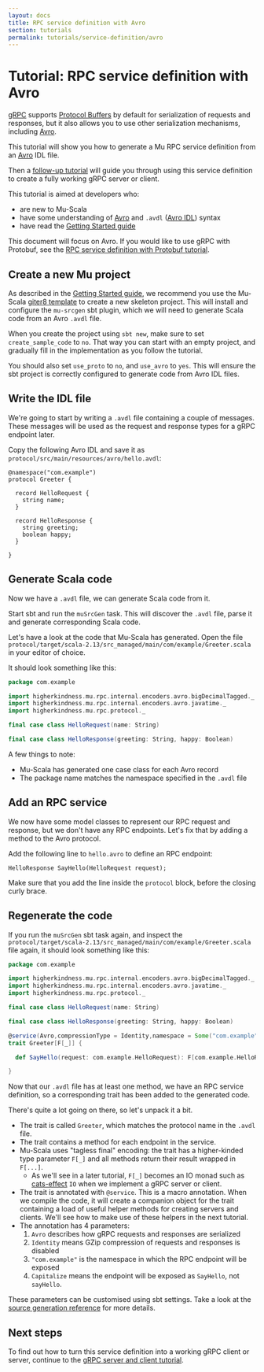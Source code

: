 ```yaml
---
layout: docs
title: RPC service definition with Avro
section: tutorials
permalink: tutorials/service-definition/avro
---
```


# Tutorial: RPC service definition with Avro

[gRPC] supports [Protocol Buffers] by default for serialization of requests and
responses, but it also allows you to use other serialization mechanisms,
including [Avro].

This tutorial will show you how to generate a Mu RPC service definition from an
[Avro] IDL file.

Then a [follow-up tutorial](../grpc-server-client) will guide you through using
this service definition to create a fully working gRPC server or client.

This tutorial is aimed at developers who:

* are new to Mu-Scala
* have some understanding of [Avro] and `.avdl` ([Avro
  IDL](https://avro.apache.org/docs/current/idl.html)) syntax
* have read the [Getting Started guide](../../getting-started)

This document will focus on Avro. If you would like to use gRPC with Protobuf,
see the [RPC service definition with Protobuf tutorial](protobuf).

## Create a new Mu project

As described in the [Getting Started guide](../../getting-started), we recommend
you use the Mu-Scala [giter8
template](https://github.com/higherkindness/mu-scala.g8) to create a new
skeleton project. This will install and configure the `mu-srcgen` sbt plugin,
which we will need to generate Scala code from an Avro `.avdl` file.

When you create the project using `sbt new`, make sure to set
`create_sample_code` to `no`. That way you can start with an empty project, and
gradually fill in the implementation as you follow the tutorial.

You should also set `use_proto` to `no`, and `use_avro` to `yes`. This will
ensure the sbt project is correctly configured to generate code from Avro IDL
files.

## Write the IDL file

We're going to start by writing a `.avdl` file containing a couple of messages.
These messages will be used as the request and response types for a gRPC
endpoint later.

Copy the following Avro IDL and save it as
`protocol/src/main/resources/avro/hello.avdl`:

```plaintext
@namespace("com.example")
protocol Greeter {

  record HelloRequest {
    string name;
  }

  record HelloResponse {
    string greeting;
    boolean happy;
  }

}
```

## Generate Scala code

Now we have a `.avdl` file, we can generate Scala code from it.

Start sbt and run the `muSrcGen` task. This will discover the `.avdl` file,
parse it and generate corresponding Scala code.

Let's have a look at the code that Mu-Scala has generated. Open the file
`protocol/target/scala-2.13/src_managed/main/com/example/Greeter.scala` in your
editor of choice.

It should look something like this:

```scala
package com.example

import higherkindness.mu.rpc.internal.encoders.avro.bigDecimalTagged._
import higherkindness.mu.rpc.internal.encoders.avro.javatime._
import higherkindness.mu.rpc.protocol._

final case class HelloRequest(name: String)

final case class HelloResponse(greeting: String, happy: Boolean)
```

A few things to note:

* Mu-Scala has generated one case class for each Avro record
* The package name matches the namespace specified in the `.avdl` file

## Add an RPC service

We now have some model classes to represent our RPC request and response, but we
don't have any RPC endpoints. Let's fix that by adding a method to the Avro
protocol.

Add the following line to `hello.avro` to define an RPC endpoint:

```plaintext
HelloResponse SayHello(HelloRequest request);
```

Make sure that you add the line inside the `protocol` block, before the closing
curly brace.

## Regenerate the code


If you run the `muSrcGen` sbt task again, and inspect the
`protocol/target/scala-2.13/src_managed/main/com/example/Greeter.scala` file
again, it should look something like this:

```scala
package com.example

import higherkindness.mu.rpc.internal.encoders.avro.bigDecimalTagged._
import higherkindness.mu.rpc.internal.encoders.avro.javatime._
import higherkindness.mu.rpc.protocol._

final case class HelloRequest(name: String)

final case class HelloResponse(greeting: String, happy: Boolean)

@service(Avro,compressionType = Identity,namespace = Some("com.example"),methodNameStyle = Capitalize)
trait Greeter[F[_]] {

  def SayHello(request: com.example.HelloRequest): F[com.example.HelloResponse]

}
```

Now that our `.avdl` file has at least one method, we have an RPC service
definition, so a corresponding trait has been added to the generated code.

There's quite a lot going on there, so let's unpack it a bit.

* The trait is called `Greeter`, which matches the protocol name in the `.avdl`
  file.
* The trait contains a method for each endpoint in the service.
* Mu-Scala uses "tagless final" encoding: the trait has a higher-kinded
  type parameter `F[_]` and all methods return their result wrapped in `F[...]`.
    * As we'll see in a later tutorial, `F[_]` becomes an IO monad such as
      [cats-effect] `IO` when we implement a gRPC server or client.
* The trait is annotated with `@service`. This is a macro annotation. When we
  compile the code, it will create a companion object for the trait containing a
  load of useful helper methods for creating servers and clients. We'll see how
  to make use of these helpers in the next tutorial.
* The annotation has 4 parameters:
    1. `Avro` describes how gRPC requests and responses are serialized
    2. `Identity` means GZip compression of requests and responses is disabled
    3. `"com.example"` is the namespace in which the RPC endpoint will be
       exposed
    4. `Capitalize` means the endpoint will be exposed as `SayHello`, not
       `sayHello`.

These parameters can be customised using sbt settings. Take a look at the
[source generation reference](../../reference/source-generation) for more
details.

## Next steps

To find out how to turn this service definition into a working gRPC client or
server, continue to the [gRPC server and client
tutorial](../grpc-server-client).

[Avro]: https://avro.apache.org/docs/current/
[cats-effect]: https://typelevel.org/cats-effect/
[gRPC]: https://grpc.io/
[Protocol Buffers]: https://developers.google.com/protocol-buffers
